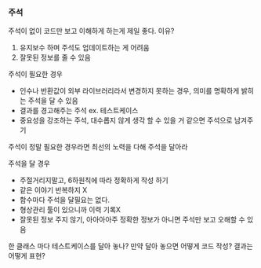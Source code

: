 ### 주석

주석이 없이 코드만 보고 이해하게 하는게 제일 좋다.
이유?
1. 유지보수 하며 주석도 업데이트하는 게 어려움 
2. 잘못된 정보를 줄 수 있음

주석이 필요한 경우
- 인수나 반환값이 외부 라이브러리라서 변경하지 못하는 경우, 의미를 명확하게 밝히는 주석을 달 수 있음
- 결과를 경고해주는 주석 ex. 테스트케이스
- 중요성을 강조하는 주석, 대수롭지 않게 생각 할 수 있을 거 같으면 주석으로 남겨주기

주석이 정말 필요한 경우라면 최선의 노력을 다해 주석을 달아라

주석을 달 경우
- 주절거리지말고, 6하원칙에 따라 정확하게 작성 하기
- 같은 이야기 반복하지 X
- 함수마다 주석을 달필요는 없다.
- 형상관리 툴이 있으니까 이력 기록X
- 잘못된 정보 주지 않기, 아아아아주 정확한 정보가 아니면 주석만 보고 오해할 수 있음

한 클래스 마다 테스트케이스를 달아 놓나?
만약 달아 놓으면 어떻게 코드 작성?
결과는 어떻게 표현?

